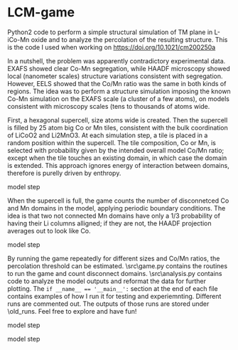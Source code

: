 # LCM-game

Python2 code to perform a simple structural simulation of TM plane in L-iCo-Mn oxide and to analyze the percolation of the resulting structure. This is the code I used when working on https://doi.org/10.1021/cm200250a

In a nutshell, the problem was apparently contradictory experimental data. EXAFS showed clear Co-Mn segregation, while HAADF microscopy showed local (nanometer scales) structure variations consistent with segregation. However, EELS showed that the Co/Mn ratio was the same in both kinds of regions. The idea was to perform a structure simulation imposing the known Co-Mn simulation on the EXAFS scale (a cluster of a few atoms), on models consistent with microscopy scales (tens to thousands of atoms wide.

First, a hexagonal supercell, size atoms wide is created. Then the supercell is filled by 25 atom big Co or Mn tiles, consistent with the bulk coordination of LiCoO2 and Li2MnO3. At each simulation step, a tile is placed in a random position within the supercell. The tile composition, Co or Mn, is selected with probability given by the intended overall model Co/Mn ratio; except when the tile touches an existing domain, in which case the domain is extended. This approach ignores energy of interaction between domains, therefore is purelly driven by enthropy.

model step

When the supercell is full, the game counts the number of disconnetced Co and Mn domains in the model, applying periodic boundary conditions. The idea is that two not connected Mn domains have only a 1/3 probability of having their Li columns alligned; if they are not, the HAADF projection averages out to look like Co.

model step

By running the game repeatedly for different sizes and Co/Mn ratios, the percolation threshold can be estimated. \src\game.py contains the routines to run the game and count disconnect domains. \src\analysis.py contains code to analyze the model outputs and reformat the data for further plotting. The ```if __name__ == '__main__':``` section at the end of each file contains examples of how I run it for testing and experiemnting. Different runs are commented out. The outputs of those runs are stored under \old_runs. Feel free to explore and have fun!

model step

model step
